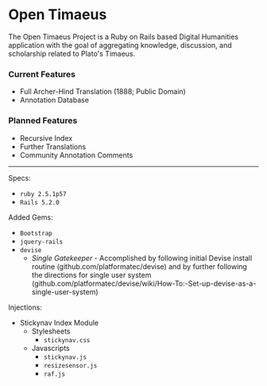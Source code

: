 # Open Timaeus

The Open Timaeus Project is a Ruby on Rails based Digital Humanities
application with the goal of aggregating knowledge, discussion, and
scholarship related to Plato's Timaeus.

### Current Features
* Full Archer-Hind Translation (1888; Public Domain)
* Annotation Database

### Planned Features
* Recursive Index
* Further Translations
* Community Annotation Comments

---

Specs:

* `ruby 2.5.1p57`
* `Rails 5.2.0`

Added Gems:

* `Bootstrap`
* `jquery-rails`
* `devise`
  * *Single Gatekeeper* - Accomplished by following initial Devise install
routine (github.com/platformatec/devise) and by further following the
directions for single user system (github.com/platformatec/devise/wiki/How-To:-Set-up-devise-as-a-single-user-system)

Injections:

* Stickynav Index Module
  * Stylesheets
    * `stickynav.css`
  * Javascripts
    * `stickynav.js`
    * `resizesensor.js`
    * `raf.js`